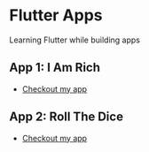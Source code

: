 # Flutter Apps
Learning Flutter while building apps

## App 1: I Am Rich

* [Checkout my app](https://github.com/joaohenriquedossantos/I-Am-Rich-flutter-app)

## App 2: Roll The Dice

* [Checkout my app](https://github.com/joaohenriquedossantos/Roll-dice-flutter-app)
